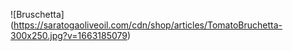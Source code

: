 ![Bruschetta]
(https://saratogaoliveoil.com/cdn/shop/articles/TomatoBruchetta-300x250.jpg?v=1663185079)